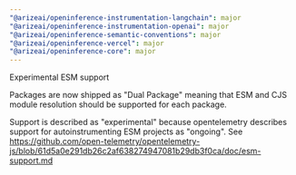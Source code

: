 ```yaml
---
"@arizeai/openinference-instrumentation-langchain": major
"@arizeai/openinference-instrumentation-openai": major
"@arizeai/openinference-semantic-conventions": major
"@arizeai/openinference-vercel": major
"@arizeai/openinference-core": major
---
```


Experimental ESM support

Packages are now shipped as "Dual Package" meaning that ESM and CJS module resolution
should be supported for each package.

Support is described as "experimental" because opentelemetry describes support for autoinstrumenting
ESM projects as "ongoing". See https://github.com/open-telemetry/opentelemetry-js/blob/61d5a0e291db26c2af638274947081b29db3f0ca/doc/esm-support.md
